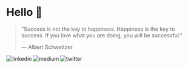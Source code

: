 # Hello 👋

> "Success is not the key to happiness. Happiness is the key to success. If you
> love what you are doing, you will be successful."
>
> — Albert Schweitzer

[<img align="left" alt="linkedin" src="https://img.shields.io/badge/linkedin-%231DA1F2.svg?&style=for-the-badge&logo=linkedin&logoColor=white&color=014182" />](https://www.linkedin.com/in/ruyrocha/)

[<img align="left" alt="medium" src="https://img.shields.io/badge/medium-%231DA1F2.svg?&style=for-the-badge&logo=medium&logoColor=white&color=aa6fff" />](https://ruyrocha.medium.com)

[<img align="left" alt="twitter" src="https://img.shields.io/badge/twitter-%231DA1F2.svg?&style=for-the-badge&logo=x&logoColor=white" />](https://twitter.com/ruyrocha)

[![]()]()

